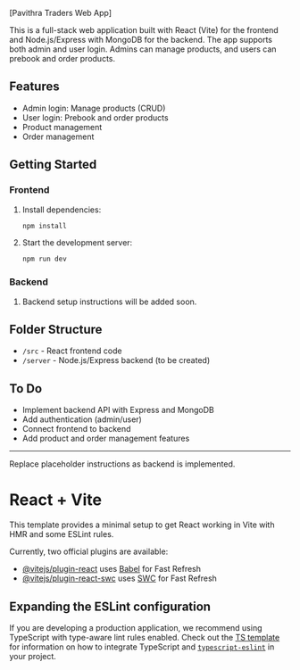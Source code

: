 [Pavithra Traders Web App]

This is a full-stack web application built with React (Vite) for the frontend and Node.js/Express with MongoDB for the backend. The app supports both admin and user login. Admins can manage products, and users can prebook and order products.

## Features
- Admin login: Manage products (CRUD)
- User login: Prebook and order products
- Product management
- Order management

## Getting Started

### Frontend
1. Install dependencies:
	```sh
	npm install
	```
2. Start the development server:
	```sh
	npm run dev
	```

### Backend
1. Backend setup instructions will be added soon.

## Folder Structure
- `/src` - React frontend code
- `/server` - Node.js/Express backend (to be created)

## To Do
- Implement backend API with Express and MongoDB
- Add authentication (admin/user)
- Connect frontend to backend
- Add product and order management features

---

Replace placeholder instructions as backend is implemented.
# React + Vite

This template provides a minimal setup to get React working in Vite with HMR and some ESLint rules.

Currently, two official plugins are available:

- [@vitejs/plugin-react](https://github.com/vitejs/vite-plugin-react/blob/main/packages/plugin-react) uses [Babel](https://babeljs.io/) for Fast Refresh
- [@vitejs/plugin-react-swc](https://github.com/vitejs/vite-plugin-react/blob/main/packages/plugin-react-swc) uses [SWC](https://swc.rs/) for Fast Refresh

## Expanding the ESLint configuration

If you are developing a production application, we recommend using TypeScript with type-aware lint rules enabled. Check out the [TS template](https://github.com/vitejs/vite/tree/main/packages/create-vite/template-react-ts) for information on how to integrate TypeScript and [`typescript-eslint`](https://typescript-eslint.io) in your project.
